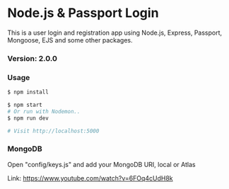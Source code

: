 # Node.js & Passport Login

This is a user login and registration app using Node.js, Express, Passport, Mongoose, EJS and some other packages.

### Version: 2.0.0

### Usage

```sh
$ npm install
```

```sh
$ npm start
# Or run with Nodemon..
$ npm run dev

# Visit http://localhost:5000
```

### MongoDB

Open "config/keys.js" and add your MongoDB URI, local or Atlas

Link: https://www.youtube.com/watch?v=6FOq4cUdH8k
